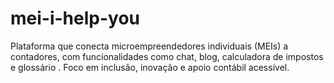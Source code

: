 # mei-i-help-you
Plataforma que conecta microempreendedores individuais (MEIs) a contadores, com funcionalidades como chat, blog, calculadora de impostos e glossário . Foco em inclusão, inovação e apoio contábil acessível.
